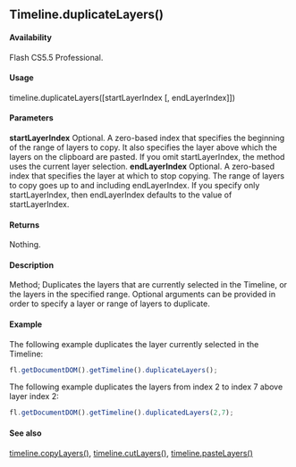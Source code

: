 ## Timeline.duplicateLayers()

#### Availability

Flash CS5.5 Professional.

#### Usage

timeline.duplicateLayers(\[startLayerIndex \[, endLayerIndex\]\])

#### Parameters

**startLayerIndex** Optional. A zero-based index that specifies the beginning of the range of layers to copy. It also specifies the layer above which the layers on the clipboard are pasted. If you omit startLayerIndex, the method uses the current layer selection.
**endLayerIndex** Optional. A zero-based index that specifies the layer at which to stop copying. The range of layers to copy goes up to and including endLayerIndex. If you specify only startLayerIndex, then endLayerIndex defaults to the value of startLayerIndex.

#### Returns

Nothing.

#### Description

Method; Duplicates the layers that are currently selected in the Timeline, or the layers in the specified range. Optional arguments can be provided in order to specify a layer or range of layers to duplicate.

#### Example

The following example duplicates the layer currently selected in the Timeline:

```javascript
fl.getDocumentDOM().getTimeline().duplicateLayers();
```

The following example duplicates the layers from index 2 to index 7 above layer index 2:

```javascript
fl.getDocumentDOM().getTimeline().duplicatedLayers(2,7);

```

#### See also

[timeline.copyLayers()](../Timeline_object/timelin7.md), [timeline.cutLayers()](../Timeline_object/timeli15.md), [timeline.pasteLayers()](../Timeline_object/timeli35.md)
